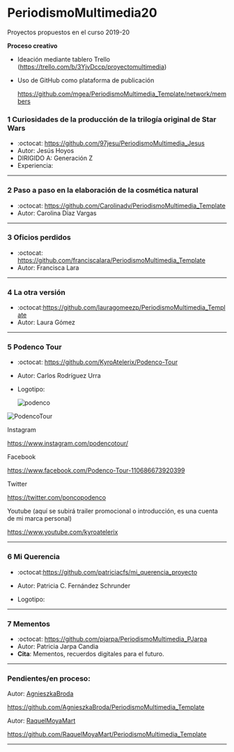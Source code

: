 # PeriodismoMultimedia20

Proyectos propuestos en el curso 2019-20 



**Proceso creativo**

- Ideación mediante tablero Trello (https://trello.com/b/3YjvDccp/proyectomultimedia) 

- Uso de GitHub como plataforma de publicación

  https://github.com/mgea/PeriodismoMultimedia_Template/network/members





### 1 Curiosidades de la producción de la trilogía original de Star Wars


*   :octocat: https://github.com/97jesu/PeriodismoMultimedia_Jesus
*   Autor: Jesús Hoyos
*   DIRIGIDO A: Generación Z
*   Experiencia: 	



---

### 2 Paso a paso en la elaboración de la cosmética natural

* :octocat: https://github.com/Carolinadv/PeriodismoMultimedia_Template
* Autor: Carolina Díaz Vargas



---

### 3 Oficios perdidos

* :octocat: https://github.com/franciscalara/PeriodismoMultimedia_Template
* Autor: Francisca Lara 



---

### 4 La otra versión

* :octocat:https://github.com/lauragomeezp/PeriodismoMultimedia_Template
* Autor: Laura Gómez 



---

### 5 Podenco Tour 

* :octocat: https://github.com/KyroAtelerix/Podenco-Tour
* Autor: Carlos Rodríguez Urra

* Logotipo:

  ![podenco](https://drive.google.com/file/d/1uWYWKameQLuHtwQuTAaTw9ZFfYuNz3s4/view)

![PodencoTour](https://github.com/mgea/PeriodismoMultimedia/blob/master/2020/podencotour_logo.png)

Instagram

https://www.instagram.com/podencotour/

Facebook

https://www.facebook.com/Podenco-Tour-110686673920399

Twitter

https://twitter.com/poncopodenco

Youtube (aquí se subirá trailer promocional o introducción, es una cuenta de mi marca personal)

https://www.youtube.com/kyroatelerix



---

### 6 Mi Querencia 

* :octocat:https://github.com/patriciacfs/mi_querencia_proyecto
* Autor: Patricia C. Fernández Schrunder

* Logotipo:



-----

### 7 Mementos

* :octocat: https://github.com/pjarpa/PeriodismoMultimedia_PJarpa
* Autor: Patricia Jarpa Candia
* **Cita**: Mementos, recuerdos digitales para el futuro.




-----


### Pendientes/en proceso: 

Autor: [AgnieszkaBroda](https://github.com/AgnieszkaBroda)

https://github.com/AgnieszkaBroda/PeriodismoMultimedia_Template

Autor: [RaquelMoyaMart](https://github.com/RaquelMoyaMart)

https://github.com/RaquelMoyaMart/PeriodismoMultimedia_Template




---- 
